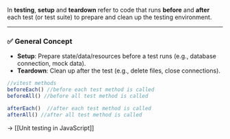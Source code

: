In **testing**, **setup** and **teardown** refer to code that runs **before** and **after** each test (or test suite) to prepare and clean up the testing environment.

---
### ✅ **General Concept**

- **Setup**: Prepare state/data/resources before a test runs (e.g., database connection, mock data).
- **Teardown**: Clean up after the test (e.g., delete files, close connections).

```js
//vitest methods
beforeEach() //before each test method is called
beforeAll() //before all test method is called

afterEach()  //after each test method is called
afterAll() //after all test method is called
```

→ [[Unit testing in JavaScript]]